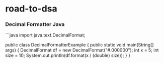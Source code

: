 # road-to-dsa

<h3> Decimal Formatter Java </h3>
```java
import java.text.DecimalFormat;

public class DecimalFormatterExample {
    public static void main(String[] args) {
        DecimalFormat df = new DecimalFormat("#.000000");
        int x = 5;
        int size = 10;
        System.out.println(df.format(x / (double) size));
    }
}
